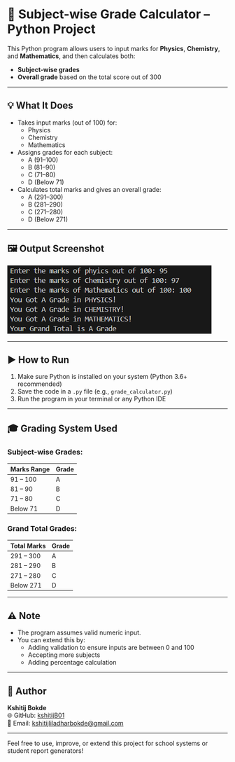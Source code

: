 # 📝 Subject-wise Grade Calculator – Python Project

This Python program allows users to input marks for **Physics**, **Chemistry**, and **Mathematics**, and then calculates both:

- **Subject-wise grades**
- **Overall grade** based on the total score out of 300

---

## 💡 What It Does

- Takes input marks (out of 100) for:
  - Physics
  - Chemistry
  - Mathematics
- Assigns grades for each subject:
  - A (91–100)
  - B (81–90)
  - C (71–80)
  - D (Below 71)
- Calculates total marks and gives an overall grade:
  - A (291–300)
  - B (281–290)
  - C (271–280)
  - D (Below 271)

---

## 🖼️ Output Screenshot

![Output](Output.png)

---

## ▶️ How to Run

1. Make sure Python is installed on your system (Python 3.6+ recommended)  
2. Save the code in a `.py` file (e.g., `grade_calculator.py`)  
3. Run the program in your terminal or any Python IDE

---

## 🎓 Grading System Used

### Subject-wise Grades:
| Marks Range | Grade |
|-------------|--------|
| 91 – 100    | A      |
| 81 – 90     | B      |
| 71 – 80     | C      |
| Below 71    | D      |

### Grand Total Grades:
| Total Marks | Grade |
|-------------|--------|
| 291 – 300   | A      |
| 281 – 290   | B      |
| 271 – 280   | C      |
| Below 271   | D      |

---

## ⚠️ Note

- The program assumes valid numeric input.
- You can extend this by:
  - Adding validation to ensure inputs are between 0 and 100
  - Accepting more subjects
  - Adding percentage calculation

---

## 👤 Author

**Kshitij Bokde**  
🌐 GitHub: [kshitijB01](https://github.com/kshitijB01)  
📧 Email: [kshitijliladharbokde@gmail.com](mailto:kshitijliladharbokde@gmail.com)

---

Feel free to use, improve, or extend this project for school systems or student report generators!

